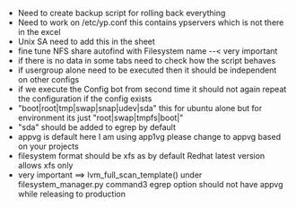 - Need to create backup script for rolling back everything
- Need to work on /etc/yp.conf this contains ypservers which is not there in the excel
- Unix SA need to add this in the sheet
- fine tune NFS share autofind with Filesystem name --< very important
- if there is no data in some tabs need to check how the script behaves
- if usergroup alone need to be executed then it should be independent on other configs
- if we execute the Config bot from second time it should not again repeat the configuration if the config exists
- "boot|root|tmp|swap|snap|udev|sda" this for ubuntu alone but for environment its just "root|swap|tmpfs|boot|<migration NFS>"
- "sda" should be added to egrep by default
- appvg is default here I am using app1vg please change to appvg based on your projects
- filesystem format should be xfs as by default Redhat latest version allows xfs only
- very important ==> lvm_full_scan_template() under filesystem_manager.py command3 egrep option should not have appvg while releasing to production